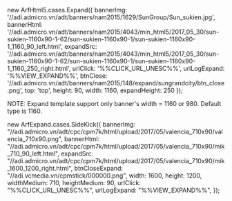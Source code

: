 new ArfHtml5.cases.Expand({
            bannerImg: '//adi.admicro.vn/adt/banners/nam2015/1629/SunGroup/Sun_sukien.jpg',
            bannerHtml: '//adi.admicro.vn/adt/banners/nam2015/4043/min_html5/2017_05_30/sun-sukien-1160x90-1-62/sun-sukien-1160x90-1/sun-sukien-1160x90-1_1160_90_left.html',
            expandSrc: '//adi.admicro.vn/adt/banners/nam2015/4043/min_html5/2017_05_30/sun-sukien-1160x90-1-62/sun-sukien-1160x90-1/sun-sukien-1160x90-1_1160_250_right.html',
            urlClick: '%%CLICK_URL_UNESC%%',
            urlLogExpand: '%%VIEW_EXPAND%%',
            btnClose: '//adi.admicro.vn/adt/banners/nam2015/148/expand/sungrandcity/btn_close.png',
            top: 'top',
            height: 90,
            width: 1160,
            expandHeight: 250
        });

NOTE: Expand template support only banner's width = 1160 or 980. Default type is 1160.

new ArfExpand.cases.SideKick({
      bannerImg: "//adi.admicro.vn/adt/cpc/cpm7k/html/upload/2017/05/valencia_710x90/valencia_710x90.png",
      bannerHtml: "//adi.admicro.vn/adt/cpc/cpm7k/html/upload/2017/05/valencia_710x90/mik_710_90_left.html",
      expandSrc: "//adi.admicro.vn/adt/cpc/cpm7k/html/upload/2017/05/valencia_710x90/mik_1600_1200_right.html",
      btnCloseExpand: "//adi.vcmedia.vn/cpmstick/000000.png",
      width: 1600,
      height: 1200,
      widthMedium: 710,
      heightMedium: 90,
      urlClick: "%%CLICK_URL_UNESC%%",
      urlLogExpand: "%%VIEW_EXPAND%%",
    });

<!-- new ArfHtml5.cases.StandardBanner({
  bannerImg: '//adi.admicro.vn/adt/cpc/cpm7k/html/upload/2017/04/Winner_710x90/710x90honda.png',
  bannerHtml: '//adi.admicro.vn/adt/cpc/cpm7k/html/upload/2017/04/Winner_710x90/Winner_710x90.html',
  urlClick: '%%CLICK_URL_UNESC%%',
  width: 710,
  height: 90
}); -->
